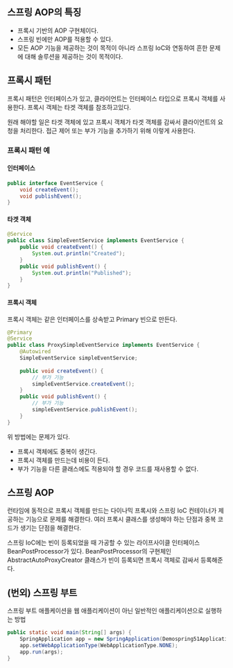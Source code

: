 ## 스프링 AOP의 특징

- 프록시 기반의 AOP 구현체이다.
- 스프링 빈에만 AOP를 적용할 수 있다.
- 모든 AOP 기능을 제공하는 것이 목적이 아니라 스프링 IoC와 연동하여 흔한 문제에 대해 솔루션을 제공하는 것이 목적이다.



## 프록시 패턴

프록시 패턴은 인터페이스가 있고, 클라이언트는 인터페이스 타입으로 프록시 객체를 사용한다. 프록시 객체는 타겟 객체를 참조하고있다.

원래 해야할 일은 타겟 객체에 있고 프록시 객체가 타겟 객체를 감싸서 클라이언트의 요청을 처리한다. 접근 제어 또는 부가 기능을 추가하기 위해 이렇게 사용한다.



### 프록시 패턴 예

#### 인터페이스

```java
public interface EventService {
    void createEvent();
    void publishEvent();
}
```



#### 타겟 객체

```java
@Service
public class SimpleEventService implements EventService {
    public void createEvent() {
        System.out.println("Created");
    }
    public void publishEvent() {
        System.out.println("Published");
    }
}
```



#### 프록시 객체

프록시 객체는 같은 인터페이스를 상속받고 Primary 빈으로 만든다.

```java
@Primary
@Service
public class ProxySimpleEventService implements EventService {
    @Autowired
    SimpleEventService simpleEventService;
    
    public void createEvent() {
        // 부가 기능
		simpleEventService.createEvent();
    }
    public void publishEvent() {
        // 부가 기능
		simpleEventService.publishEvent();
    }
}
```



위 방법에는 문제가 있다.

- 프록시 객체에도 중복이 생긴다.
- 프록시 객체를 만드는데 비용이 든다.
- 부가 기능을 다른 클래스에도 적용되야 할 경우 코드를 재사용할 수 없다.



## 스프링 AOP

런타임에 동적으로 프록시 객체를 만드는 다이나믹 프록시와 스프링 IoC 컨테이너가 제공하는 기능으로 문제를 해결한다. 여러 프록시 클래스를 생성해야 하는 단점과 중복 코드가 생기는 단점을 해결한다.

스프링 IoC에는 빈이 등록되었을 때 가공할 수 있는 라이프사이클 인터페이스 BeanPostProcessor가 있다. BeanPostProcessor의 구현체인AbstractAutoProxyCreator 클래스가 빈이 등록되면 프록시 객체로 감싸서 등록해준다.



## (번외) 스프링 부트

스프링 부트 애플케이션을 웹 애플리케이션이 아닌 일반적인 애플리케이션으로 실행하는 방법

```java
public static void main(String[] args) {
    SpringApplication app = new SpringApplication(Demospring51Application.class);
    app.setWebApplicationType(WebApplicationType.NONE);
    app.run(args);
}
```

